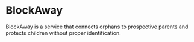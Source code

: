 # BlockAway
 BlockAway is a service that connects orphans to prospective parents and protects children without proper identification.
